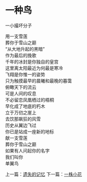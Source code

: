 # 一种鸟
一小撮坏分子

用一支雪莲\
葬你于雪山之巅\
“从大地升起的黑暗”\
作为最后的挽歌\
千年的冰封是你独自的皇宫\
这里离太阳最近为何最是寒冷\
飞翔是你惟一的姿势\
只为触摸最早的晨曦和最晚的暮霭\
俯瞰天下的流云\
可是人间的叹息\
不必留恋凤凰栖过的梧桐\
早化成了地底的朽木\
立于万仞之崖上\
去饮那飙狂的风雪\
历史从翼边飞过\
你已是站成一座新的地标\
献一支雪莲\
葬你于雪山之巅\
如果有人问起你的名字\
我们叫你\
单翼鸟



上一篇：[遗失的记忆](62f9a52e48c14082a4b626919f5cfe2b.md)  下一篇：[一株小花](3b9b3f5a2f4142d1b0a077d9fd18bc56.md)
